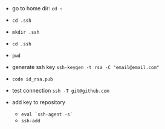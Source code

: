 ##

- go to home dir:
  `cd ~`

- `cd .ssh`

- `mkdir .ssh`

- `cd .ssh`
- `pwd`

- generate ssh key
  `ssh-keygen -t rsa -C "email@email.com"`

- `code id_rsa.pub`

- test connection
  `ssh -T git@github.com`

- add key to repository
  - `` eval `ssh-agent -s`  ``
  - `ssh-add`

